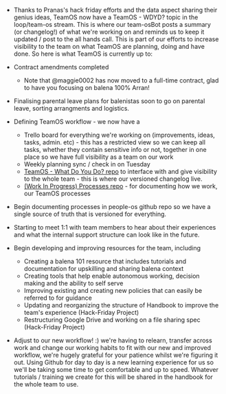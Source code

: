 - Thanks to Pranas's hack friday efforts and the data aspect sharing their genius ideas, TeamOS now have a TeamOS - WDYD? topic in the loop/team-os stream. This is where our team-osBot posts a summary (or changelog!) of what we're working on and reminds us to keep it updated / post to the all hands call. This is part of our efforts to increase visibility to the team on what TeamOS are planning, doing and have done. So here is what TeamOS is currently up to:

- Contract amendments completed
  - Note that @maggie0002 has now moved to a full-time contract, glad to have you focusing on balena 100% Arran!
  
- Finalising parental leave plans for balenistas soon to go on parental leave, sorting arrangments and logistics. 

- Defining TeamOS workflow - we now have a
  - Trello board for everything we're working on (improvements, ideas, tasks, admin. etc) - this has a restricted view so we can keep all tasks, whether they contain sensitive info or not, together in one place so we have full visibility as a team on our work
  - Weekly planning sync / check in on Tuesday 
  - [TeamOS - What Do You Do? repo](https://github.com/people-os/team-os-wdyd) to interface with and give visibility to the whole team - this is where our versioned changelog live.
  - [(Work In Progress) Processes repo](https://github.com/orgs/people-os/repositories) - for documenting how we work, our TeamOS processes 
 
- Begin documenting processes in people-os github repo so we have a single source of truth that is versioned for everything. 

- Starting to meet 1:1 with team members to hear about their experiences and what the internal support structure can look like in the future. 

- Begin developing and improving resources for the team, including
  - Creating a balena 101 resource that includes tutorials and documentation for upskilling and sharing balena context
  - Creating tools that help enable autonomous working, decision making and the ability to self serve
  - Improving existing and creating new policies that can easily be referred to for guidance
  - Updating and reorganizing the structure of Handbook to improve the team's experience (Hack-Friday Project)
  - Restructuring Google Drive and working on a file sharing spec (Hack-Friday Project)

- Adjust to our new workflow! :) we're having to relearn, transfer across work and change our working habits to fit with our new and improved workflow, we're hugely grateful for your patience whilst we're figuring it out. Using Github for day to day is a new learning experience for us so we'll be taking some time to get comfortable and up to speed. Whatever tutorials / training we create for this will be shared in the handbook for the whole team to use.
